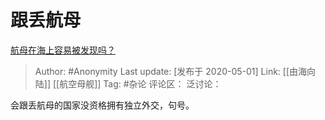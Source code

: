 # 跟丢航母
[航母在海上容易被发现吗？](https://www.zhihu.com/question/349331147/answer/1191940696)

> Author: #Anonymity
> Last update: [发布于 2020-05-01]
> Link: [[由海向陆]] [[航空母舰]]
> Tag: #杂论
> 评论区：
> 泛讨论：

会跟丢航母的国家没资格拥有独立外交，句号。
